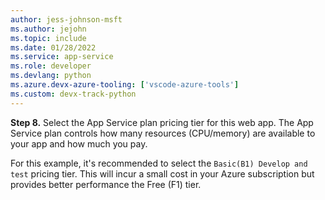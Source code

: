 ```yaml
---
author: jess-johnson-msft
ms.author: jejohn
ms.topic: include
ms.date: 01/28/2022
ms.service: app-service
ms.role: developer
ms.devlang: python
ms.azure.devx-azure-tooling: ['vscode-azure-tools']
ms.custom: devx-track-python
---
```


**Step 8.** Select the App Service plan pricing tier for this web app. The App Service plan controls how many resources (CPU/memory) are available to your app and how much you pay. <br />

For this example, it's recommended to select the `Basic(B1) Develop and test` pricing tier. This will incur a small cost in your Azure subscription but provides better performance the Free (F1) tier.
